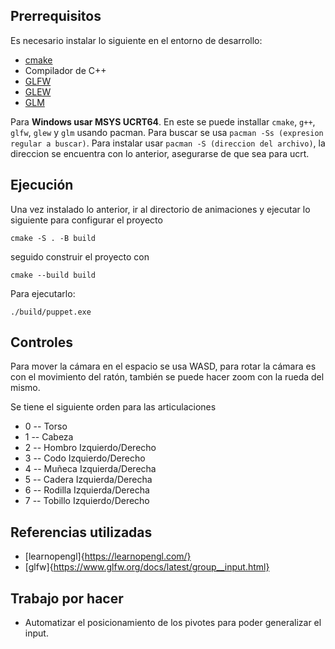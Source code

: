 ## Prerrequisitos
Es necesario instalar lo siguiente en el entorno de desarrollo:
* [cmake](https://cmake.org/)
* Compilador de C++
* [GLFW](https://www.glfw.org/)
* [GLEW](https://glew.sourceforge.net/)
* [GLM](https://github.com/g-truc/glm/releases)

Para **Windows usar MSYS UCRT64**. En este se puede installar `cmake`, `g++`, `glfw`, `glew` y `glm` usando pacman. Para buscar se usa ``pacman -Ss (expresion regular a buscar)``.
Para instalar usar ``pacman -S (direccion del archivo)``, la direccion se encuentra con lo anterior, asegurarse de que sea para ucrt.

## Ejecución

Una vez instalado lo anterior, ir al directorio de animaciones y ejecutar lo siguiente para configurar el proyecto

    cmake -S . -B build

seguido construir el proyecto con

    cmake --build build

Para ejecutarlo:

    ./build/puppet.exe


## Controles

Para mover la cámara en el espacio se usa WASD, para rotar la cámara es con el movimiento del ratón, también se puede hacer zoom con la rueda del mismo.

Se tiene el siguiente orden para las articulaciones
<!---
Esta lista se puede actualizar
-->

* 0 -- Torso
* 1 -- Cabeza
* 2 -- Hombro Izquierdo/Derecho
* 3 -- Codo Izquierdo/Derecho
* 4 -- Muñeca Izquierda/Derecha
* 5 -- Cadera Izquierda/Derecha
* 6 -- Rodilla Izquierda/Derecha
* 7 -- Tobillo Izquierdo/Derecho


## Referencias utilizadas
* [learnopengl]{https://learnopengl.com/}
* [glfw]{https://www.glfw.org/docs/latest/group__input.html}

## Trabajo por hacer

* Automatizar el posicionamiento de los pivotes para poder generalizar el input.